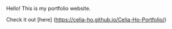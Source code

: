Hello!  This is my portfolio website.

Check it out [here] (https://celia-ho.github.io/Celia-Ho-Portfolio/)
